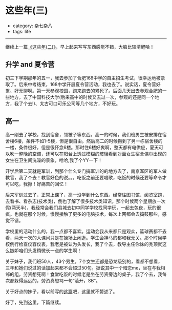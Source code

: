 # 这些年(三)
- category: 杂七杂八
- tags: life

---

继续上一篇[《这些年(二)》](http://messense.me/second-of-these-years.html)，早上起来写写东西感觉不错，大脑比较清醒哈！

## 升学 and 夏令营

初三下学期那年的五一，我去参加了合肥168中学的自主招生考试，很幸运地被录取了。后来中考结束，168中学开展夏令营活动，我也去了。说实话，夏令营好累、好无聊啊。第一天参观校园，跑来跑去的累死了。后面几天出去参观合肥的一些地方，去了中国科技大学(后来高中的时候又去过一次，参观的还是同一个地方，我了个去!)、太古可口可乐公司等几个地方，不好玩。

## 高一

高一刚去了学校，找到宿舍，领被子等东西。高一的时候，我们班男生被安排在宿舍楼6楼，条件不如1-5楼，但是很自由。然后高二的时候搬到了另一栋宿舍楼的一楼，条件很好，但是很怀念6楼。那时住6楼好爽啊，整天都有电供应，夏天可以吹一整晚的空调，还可以在阳台上透过模糊的玻璃看到对面女生宿舍偶尔出现的女生在卫生间洗澡的景象，哈哈,我了个YY一下！

开学后第二天就是军训，到那个什么专门搞军训的的地方去了，南京军区的军人做教官，我了个去！教官好色的说。。。吃饭之前还要唱歌，吃饭的时候还要等命令才可以吃，我擦！好痛苦的回忆！

后来军训过去了，正常上课了，高一没学到什么东西。经常往图书馆、阅览室跑，去看书、看杂志(技术类)，倒也了解了很多技术类知识。那个时候两个星期放一次假(两天半)，我经常会我们县城去初中同学学校找同学玩，一起去包夜，玩的很疯。也就在那个时候，慢慢接触了更多的电脑技术，每次上网都会去捣鼓那些，感觉不错。

学校里的活动什么的，我一点都不喜欢。运动会我从来都只是观众，篮球赛都不去看，两天一次的大课间只是在操场上闲逛。学生会神马的都和我无关。那个时候学校例行检查仪容仪表，我老是被认为头发长，我了个去，教导主任你妹的秃顶就这么嫉妒咱们头发稍微长一点的学生啊！

关于妹子，我们班50人，43个男生，7个女生还都是恐龙级别的，看都不想看，三年和她们说过的话加起来都不会超过50句。据说其中一个暗恋me，坐在与我相邻的组，劳资想死啊！食堂吃饭的时候老是坐在劳资旁边的桌子，我了个去，我每次都躲得远远的，劳资真想骂一句“滚开，SB”。

关于好点的妹子，看以前写的[这篇](http://messense.me/just-did-not-let-you-know.html)吧，这里就不赘述了。

好了，先到这里，下篇继续。